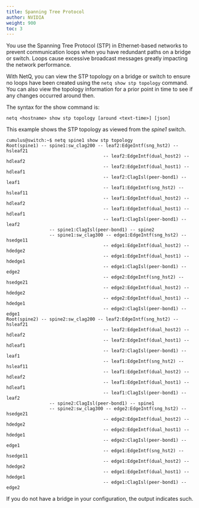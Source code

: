 ```yaml
---
title: Spanning Tree Protocol
author: NVIDIA
weight: 900
toc: 3
---
```


You use the Spanning Tree Protocol (STP) in Ethernet-based networks to prevent communication loops when you have redundant paths on a bridge or switch. Loops cause excessive broadcast messages greatly impacting the network performance.

<!-- vale off -->
With NetQ, you can view the STP topology on a bridge or switch to ensure no loops have been created using the `netq show stp topology` command. You can also view the topology information for a prior point in time to see if any changes occurred around then.
<!-- vale on -->

The syntax for the show command is:

```
netq <hostname> show stp topology [around <text-time>] [json]
```

This example shows the STP topology as viewed from the *spine1* switch.

```
cumulus@switch:~$ netq spine1 show stp topology
Root(spine1) -- spine1:sw_clag200 -- leaf2:EdgeIntf(sng_hst2) -- hsleaf21
                                    -- leaf2:EdgeIntf(dual_host2) -- hdleaf2
                                    -- leaf2:EdgeIntf(dual_host1) -- hdleaf1
                                    -- leaf2:ClagIsl(peer-bond1) -- leaf1
                                    -- leaf1:EdgeIntf(sng_hst2) -- hsleaf11
                                    -- leaf1:EdgeIntf(dual_host2) -- hdleaf2
                                    -- leaf1:EdgeIntf(dual_host1) -- hdleaf1
                                    -- leaf1:ClagIsl(peer-bond1) -- leaf2
                -- spine1:ClagIsl(peer-bond1) -- spine2
                -- spine1:sw_clag300 -- edge1:EdgeIntf(sng_hst2) -- hsedge11
                                    -- edge1:EdgeIntf(dual_host2) -- hdedge2
                                    -- edge1:EdgeIntf(dual_host1) -- hdedge1
                                    -- edge1:ClagIsl(peer-bond1) -- edge2
                                    -- edge2:EdgeIntf(sng_hst2) -- hsedge21
                                    -- edge2:EdgeIntf(dual_host2) -- hdedge2
                                    -- edge2:EdgeIntf(dual_host1) -- hdedge1
                                    -- edge2:ClagIsl(peer-bond1) -- edge1
Root(spine2) -- spine2:sw_clag200 -- leaf2:EdgeIntf(sng_hst2) -- hsleaf21
                                    -- leaf2:EdgeIntf(dual_host2) -- hdleaf2
                                    -- leaf2:EdgeIntf(dual_host1) -- hdleaf1
                                    -- leaf2:ClagIsl(peer-bond1) -- leaf1
                                    -- leaf1:EdgeIntf(sng_hst2) -- hsleaf11
                                    -- leaf1:EdgeIntf(dual_host2) -- hdleaf2
                                    -- leaf1:EdgeIntf(dual_host1) -- hdleaf1
                                    -- leaf1:ClagIsl(peer-bond1) -- leaf2
                -- spine2:ClagIsl(peer-bond1) -- spine1
                -- spine2:sw_clag300 -- edge2:EdgeIntf(sng_hst2) -- hsedge21
                                    -- edge2:EdgeIntf(dual_host2) -- hdedge2
                                    -- edge2:EdgeIntf(dual_host1) -- hdedge1
                                    -- edge2:ClagIsl(peer-bond1) -- edge1
                                    -- edge1:EdgeIntf(sng_hst2) -- hsedge11
                                    -- edge1:EdgeIntf(dual_host2) -- hdedge2
                                    -- edge1:EdgeIntf(dual_host1) -- hdedge1
                                    -- edge1:ClagIsl(peer-bond1) -- edge2
```

If you do not have a bridge in your configuration, the output indicates such.
